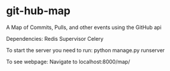 git-hub-map
===========

A Map of Commits, Pulls, and other events using the GitHub api

Dependencies:
	Redis
	Supervisor
	Celery


To start the server you need to run:
python manage.py runserver

To see webpage:
Navigate to localhost:8000/map/